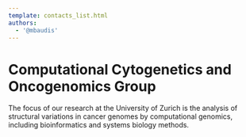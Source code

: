 ```yaml
---
template: contacts_list.html
authors:
  - '@mbaudis'
---
```


# Computational Cytogenetics and Oncogenomics Group

The focus of our research at the University of Zurich is the analysis of structural variations in cancer genomes by computational genomics, including bioinformatics and systems biology methods.

<object id="map" width="100%" height="500px" standby="loading data, please wait..." data="https://progenetix.org/services/geolocations?map_w_px=600&map_h_px=480&marker_type=marker&inputfile=https://raw.githubusercontent.com/baudisgroup/baudisgroup.github.io/master/docs/group/people.tsv&output=map"></object>
